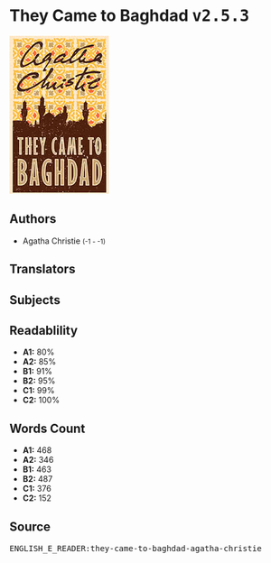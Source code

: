 # They Came to Baghdad <kbd>v2.5.3</kbd>

![](./cover.medium.jpg "")

## Authors


 - Agatha Christie <small>(-1 - -1)</small>

## Translators



## Subjects



## Readablility


 - **A1:** 80%
 - **A2:** 85%
 - **B1:** 91%
 - **B2:** 95%
 - **C1:** 99%
 - **C2:** 100%

## Words Count


 - **A1:** 468
 - **A2:** 346
 - **B1:** 463
 - **B2:** 487
 - **C1:** 376
 - **C2:** 152

## Source


<kbd>ENGLISH_E_READER:they-came-to-baghdad-agatha-christie</kbd>
